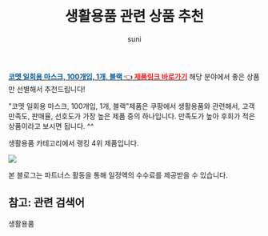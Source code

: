 ﻿---
layout: post
title:  "생활용품 관련 상품 추천" 
author: suni
categories: [ 선물 ]
tags: []
image: https://static.coupangcdn.com/image/retail/images/187050618654682-9bfaeba6-4b57-4050-9022-36290dbb6a33.jpg 
description: "쿠팡에서 관련 상품으로 가장 고객 선호도가 높은 제품 중 하나입니다."
---
<a href="https://link.coupang.com/re/AFFSDP?lptag=AF5011742&pageKey=1959587814&itemId=6990259694&vendorItemId=74282560062&traceid=V0-113-4e1f65f86bd3059f"><b><font color='#01579B'>코멧 일회용 마스크, 100개입, 1개, 블랙 </font></b>👈<b><font color='#f71919'> 제품링크 바로가기</font></b></a>
해당 분야에서 좋은 상품만 선별해서 추천드립니다!

"코멧 일회용 마스크, 100개입, 1개, 블랙"제품은 쿠팡에서 생활용품와 관련해서, 고객 만족도, 판매율, 선호도가 가장 높은 제품 중의 하나입니다.
만족도가 높아 후회가 적은 상품이라고 보시면 됩니다. ^^

생활용품 카테고리에서 랭킹  4위 제품입니다. 

<a href="https://link.coupang.com/re/AFFSDP?lptag=AF5011742&pageKey=1959587814&itemId=6990259694&vendorItemId=74282560062&traceid=V0-113-4e1f65f86bd3059f"> <img src="https://static.coupangcdn.com/image/retail/images/187050618654682-9bfaeba6-4b57-4050-9022-36290dbb6a33.jpg"></a>

본 블로그는 파트너스 활동을 통해 일정액의 수수료를 제공받을 수 있습니다.

## 참고: 관련 검색어    
생활용품